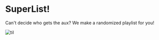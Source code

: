 # SuperList!

Can't decide who gets the aux?
We make a randomized playlist for you!

![til](./img/demo.gif)
